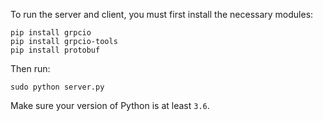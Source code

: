 To run the server and client, you must first install the necessary modules:

    pip install grpcio
    pip install grpcio-tools
    pip install protobuf

Then run:

    sudo python server.py

Make sure your version of Python is at least `3.6`.



